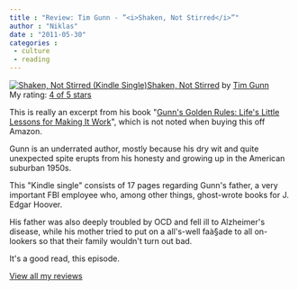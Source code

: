 ```yaml
---
title : "Review: Tim Gunn - ”<i>Shaken, Not Stirred</i>”"
author : "Niklas"
date : "2011-05-30"
categories : 
 - culture
 - reading
---
```


[![Shaken, Not Stirred (Kindle Single)](http://ecx.images-amazon.com/images/I/615XPw-BQ8L._SX106_.jpg)](http://www.goodreads.com/book/show/11461944-shaken-not-stirred)[Shaken, Not Stirred](http://www.goodreads.com/book/show/11461944-shaken-not-stirred) by [Tim Gunn](http://www.goodreads.com/author/show/93162.Tim_Gunn)  
My rating: [4 of 5 stars](http://www.goodreads.com/review/show/172165096)  
  
This is really an excerpt from his book "[Gunn's Golden Rules: Life's Little Lessons for Making It Work](https://niklasblog.com/?p=6291 "Gunn's Golden Rules  Life's Little Lessons for Making It Work by Tim Gunn")", which is not noted when buying this off Amazon.  
  
Gunn is an underrated author, mostly because his dry wit and quite unexpected spite erupts from his honesty and growing up in the American suburban 1950s.  
  
This "Kindle single" consists of 17 pages regarding Gunn's father, a very important FBI employee who, among other things, ghost-wrote books for J. Edgar Hoover.  
  
His father was also deeply troubled by OCD and fell ill to Alzheimer's disease, while his mother tried to put on a all's-well faà§ade to all on-lookers so that their family wouldn't turn out bad.  
  
It's a good read, this episode.  
  
[View all my reviews](http://www.goodreads.com/review/list/2106358-niklas-pivic)
